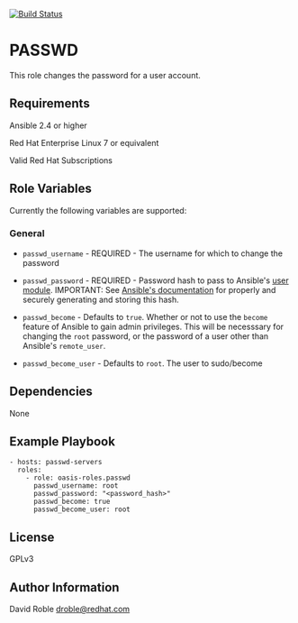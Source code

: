 [![Build Status](https://travis-ci.org/oasis-roles/passwd.svg?branch=master)](https://travis-ci.org/oasis-roles/passwd)

PASSWD
===========

This role changes the password for a user account.

Requirements
------------

Ansible 2.4 or higher

Red Hat Enterprise Linux 7 or equivalent

Valid Red Hat Subscriptions

Role Variables
--------------

Currently the following variables are supported:

### General

* `passwd_username` - REQUIRED - The username for which to change the password

* `passwd_password` - REQUIRED - Password hash to pass to Ansible's
  [user module](https://docs.ansible.com/ansible/latest/modules/user_module.html).
  IMPORTANT: See
  [Ansible's documentation](https://docs.ansible.com/ansible/latest/reference_appendices/faq.html#how-do-i-generate-crypted-passwords-for-the-user-module)
  for properly and securely generating and storing this hash.

* `passwd_become` - Defaults to `true`. Whether or not to use the `become`
  feature of Ansible to gain admin privileges.  This will be necesssary for
  changing the `root` password, or the password of a user other than Ansible's
  `remote_user`.

* `passwd_become_user` - Defaults to `root`.  The user to sudo/become

Dependencies
------------

None

Example Playbook
----------------

```
- hosts: passwd-servers
  roles:
    - role: oasis-roles.passwd
      passwd_username: root
      passwd_password: "<password_hash>"
      passwd_become: true
      passwd_become_user: root
```

License
-------

GPLv3

Author Information
------------------

David Roble <droble@redhat.com>

